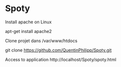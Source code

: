 # Spoty

Install apache on Linux 

apt-get install apache2

Clone projet dans /var/www/htdocs

git clone https://github.com/QuentinPhilipp/Spoty.git

Access to application http://localhost/Spoty/spoty.html

